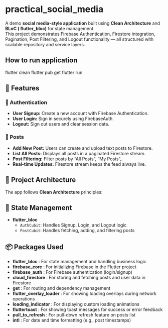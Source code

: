 # practical_social_media

A demo **social media-style application** built using **Clean Architecture** and **BLoC (
flutter_bloc)** for state management.  
This project demonstrates Firebase Authentication, Firestore integration, Pagination, Post
Filtering, and Logout functionality — all structured with scalable repository and service layers.

## How to run application

flutter clean
flutter pub get
flutter run

## 🚀 Features

### 🔐 Authentication

- **User Signup:** Create a new account with Firebase Authentication.
- **User Login:** Sign in securely using FirebaseAuth.
- **Logout:** Sign out users and clear session data.

### 📝 Posts

- **Add New Post:** Users can create and upload text posts to Firestore.
- **List All Posts:** Displays all posts in a paginated Firestore stream.
- **Post Filtering:** Filter posts by “All Posts”, “My Posts”,.
- **Real-time Updates:** Firestore stream keeps the feed always live.

## 🧱 Project Architecture

The app follows **Clean Architecture** principles:

## 🧠 State Management

- **flutter_bloc**
    - `AuthCubit`: Handles Signup, Login, and Logout logic
    - `PostCubit`: Handles fetching, adding, and filtering posts

## 📦 Packages Used

- **flutter_bloc** : For state management and handling business logic
- **firebase_core** : For initializing Firebase in the Flutter project
- **firebase_auth** : For Firebase authentication (login/signup)
- **cloud_firestore** : For storing and fetching posts and user data in Firestore
- **get** : For routing and dependency management
- **flutter_overlay_loader** : For showing loading overlays during network operations
- **loading_indicator** : For displaying custom loading animations
- **fluttertoast** : For showing toast messages for success or error feedback
- **pull_to_refresh** : For pull-down refresh feature on posts list
- **intl** : For date and time formatting (e.g., post timestamps)